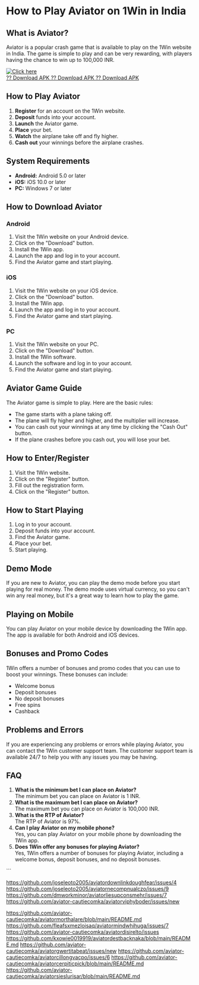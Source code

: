 # How to Play Aviator on 1Win in India

## What is Aviator?

Aviator is a popular crash game that is available to play on the 1Win
website in India. The game is simple to play and can be very rewarding,
with players having the chance to win up to 100,000 INR.

[![Click
here](https://readscoops.com/wp-content/uploads/2023/03/Readscoop-aviator-1-1.jpg)](https://traff.sbs/deff)\
[?? Download APK ?? Download APK ?? Download
APK](https://traff.sbs/deff)

## How to Play Aviator

1.  **Register** for an account on the 1Win website.
2.  **Deposit** funds into your account.
3.  **Launch** the Aviator game.
4.  **Place** your bet.
5.  **Watch** the airplane take off and fly higher.
6.  **Cash out** your winnings before the airplane crashes.

## System Requirements

-   **Android:** Android 5.0 or later
-   **iOS:** iOS 10.0 or later
-   **PC:** Windows 7 or later

## How to Download Aviator

### Android

1.  Visit the 1Win website on your Android device.
2.  Click on the "Download" button.
3.  Install the 1Win app.
4.  Launch the app and log in to your account.
5.  Find the Aviator game and start playing.

### iOS

1.  Visit the 1Win website on your iOS device.
2.  Click on the "Download" button.
3.  Install the 1Win app.
4.  Launch the app and log in to your account.
5.  Find the Aviator game and start playing.

### PC

1.  Visit the 1Win website on your PC.
2.  Click on the "Download" button.
3.  Install the 1Win software.
4.  Launch the software and log in to your account.
5.  Find the Aviator game and start playing.

## Aviator Game Guide

The Aviator game is simple to play. Here are the basic rules:

-   The game starts with a plane taking off.
-   The plane will fly higher and higher, and the multiplier will
    increase.
-   You can cash out your winnings at any time by clicking the "Cash
    Out" button.
-   If the plane crashes before you cash out, you will lose your bet.

## How to Enter/Register

1.  Visit the 1Win website.
2.  Click on the "Register" button.
3.  Fill out the registration form.
4.  Click on the "Register" button.

## How to Start Playing

1.  Log in to your account.
2.  Deposit funds into your account.
3.  Find the Aviator game.
4.  Place your bet.
5.  Start playing.

## Demo Mode

If you are new to Aviator, you can play the demo mode before you start
playing for real money. The demo mode uses virtual currency, so you
can\'t win any real money, but it\'s a great way to learn how to play
the game.

## Playing on Mobile

You can play Aviator on your mobile device by downloading the 1Win app.
The app is available for both Android and iOS devices.

## Bonuses and Promo Codes

1Win offers a number of bonuses and promo codes that you can use to
boost your winnings. These bonuses can include:

-   Welcome bonus
-   Deposit bonuses
-   No deposit bonuses
-   Free spins
-   Cashback

## Problems and Errors

If you are experiencing any problems or errors while playing Aviator,
you can contact the 1Win customer support team. The customer support
team is available 24/7 to help you with any issues you may be having.

## FAQ

1.  **What is the minimum bet I can place on Aviator?**\
    The minimum bet you can place on Aviator is 1 INR.
2.  **What is the maximum bet I can place on Aviator?**\
    The maximum bet you can place on Aviator is 100,000 INR.
3.  **What is the RTP of Aviator?**\
    The RTP of Aviator is 97%.
4.  **Can I play Aviator on my mobile phone?**\
    Yes, you can play Aviator on your mobile phone by downloading the
    1Win app.
5.  **Does 1Win offer any bonuses for playing Aviator?**\
    Yes, 1Win offers a number of bonuses for playing Aviator, including
    a welcome bonus, deposit bonuses, and no deposit bonuses.

\`\`\`


https://github.com/joseleoto2005/aviatordownlinkdoughfear/issues/4
https://github.com/joseleoto2005/aviatornecompnualczo/issues/9
https://github.com/dmworkminor/aviatorliesupconsmehr/issues/7
https://github.com/aviator-cautiecomka/aviatorviphyboder/issues/new


https://github.com/aviator-cautiecomka/aviatormorthalare/blob/main/README.md
https://github.com/fleafsxmezloisaq/aviatormindwhihuga/issues/7
https://github.com/aviator-cautiecomka/aviatordisirelto/issues
https://github.com/kxowie0019919/aviatordestbacknaka/blob/main/README.md
https://github.com/aviator-cautiecomka/aviatorgwertitabeat/issues/new
https://github.com/aviator-cautiecomka/aviatorcillongvacpo/issues/6
https://github.com/aviator-cautiecomka/aviatorcerpiticpick/blob/main/README.md
https://github.com/aviator-cautiecomka/aviatorsieslurisar/blob/main/README.md
